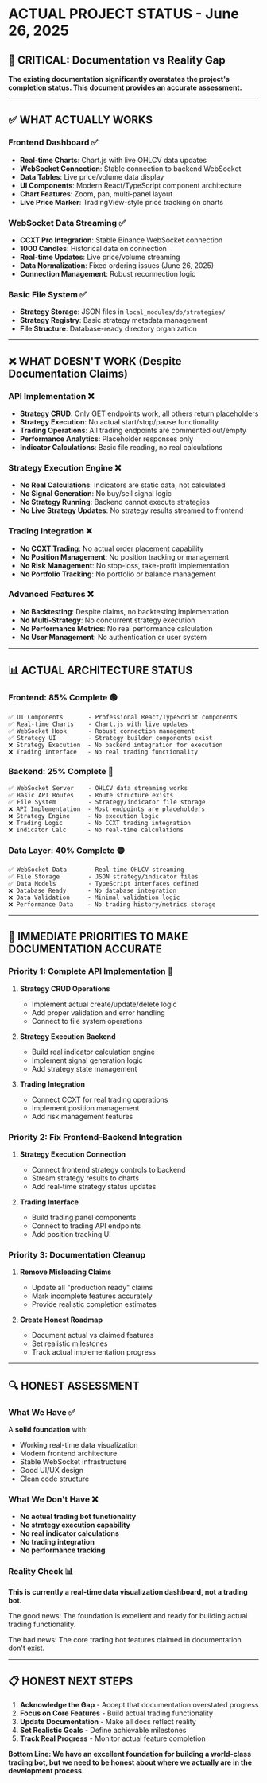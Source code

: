 # ACTUAL PROJECT STATUS - June 26, 2025

## 🚨 **CRITICAL: Documentation vs Reality Gap**

**The existing documentation significantly overstates the project's completion status. This document provides an accurate assessment.**

---

## **✅ WHAT ACTUALLY WORKS**

### **Frontend Dashboard** ✅

- **Real-time Charts**: Chart.js with live OHLCV data updates
- **WebSocket Connection**: Stable connection to backend WebSocket
- **Data Tables**: Live price/volume data display
- **UI Components**: Modern React/TypeScript component architecture
- **Chart Features**: Zoom, pan, multi-panel layout
- **Live Price Marker**: TradingView-style price tracking on charts

### **WebSocket Data Streaming** ✅

- **CCXT Pro Integration**: Stable Binance WebSocket connection
- **1000 Candles**: Historical data on connection
- **Real-time Updates**: Live price/volume streaming
- **Data Normalization**: Fixed ordering issues (June 26, 2025)
- **Connection Management**: Robust reconnection logic

### **Basic File System** ✅

- **Strategy Storage**: JSON files in `local_modules/db/strategies/`
- **Strategy Registry**: Basic strategy metadata management
- **File Structure**: Database-ready directory organization

---

## **❌ WHAT DOESN'T WORK (Despite Documentation Claims)**

### **API Implementation** ❌

- **Strategy CRUD**: Only GET endpoints work, all others return placeholders
- **Strategy Execution**: No actual start/stop/pause functionality
- **Trading Operations**: All trading endpoints are commented out/empty
- **Performance Analytics**: Placeholder responses only
- **Indicator Calculations**: Basic file reading, no real calculations

### **Strategy Execution Engine** ❌

- **No Real Calculations**: Indicators are static data, not calculated
- **No Signal Generation**: No buy/sell signal logic
- **No Strategy Running**: Backend cannot execute strategies
- **No Live Strategy Updates**: No strategy results streamed to frontend

### **Trading Integration** ❌

- **No CCXT Trading**: No actual order placement capability
- **No Position Management**: No position tracking or management
- **No Risk Management**: No stop-loss, take-profit implementation
- **No Portfolio Tracking**: No portfolio or balance management

### **Advanced Features** ❌

- **No Backtesting**: Despite claims, no backtesting implementation
- **No Multi-Strategy**: No concurrent strategy execution
- **No Performance Metrics**: No real performance calculation
- **No User Management**: No authentication or user system

---

## **📊 ACTUAL ARCHITECTURE STATUS**

### **Frontend: 85% Complete** 🟢

```
✅ UI Components       - Professional React/TypeScript components
✅ Real-time Charts    - Chart.js with live updates
✅ WebSocket Hook      - Robust connection management
✅ Strategy UI         - Strategy builder components exist
❌ Strategy Execution  - No backend integration for execution
❌ Trading Interface   - No real trading functionality
```

### **Backend: 25% Complete** 🔴

```
✅ WebSocket Server    - OHLCV data streaming works
✅ Basic API Routes    - Route structure exists
✅ File System         - Strategy/indicator file storage
❌ API Implementation  - Most endpoints are placeholders
❌ Strategy Engine     - No execution logic
❌ Trading Logic       - No CCXT trading integration
❌ Indicator Calc      - No real-time calculations
```

### **Data Layer: 40% Complete** 🟡

```
✅ WebSocket Data      - Real-time OHLCV streaming
✅ File Storage        - JSON strategy/indicator files
✅ Data Models         - TypeScript interfaces defined
❌ Database Ready      - No database integration
❌ Data Validation     - Minimal validation logic
❌ Performance Data    - No trading history/metrics storage
```

---

## **🎯 IMMEDIATE PRIORITIES TO MAKE DOCUMENTATION ACCURATE**

### **Priority 1: Complete API Implementation** 🚨

1. **Strategy CRUD Operations**

   - Implement actual create/update/delete logic
   - Add proper validation and error handling
   - Connect to file system operations

2. **Strategy Execution Backend**

   - Build real indicator calculation engine
   - Implement signal generation logic
   - Add strategy state management

3. **Trading Integration**
   - Connect CCXT for real trading operations
   - Implement position management
   - Add risk management features

### **Priority 2: Fix Frontend-Backend Integration**

1. **Strategy Execution Connection**

   - Connect frontend strategy controls to backend
   - Stream strategy results to charts
   - Add real-time strategy status updates

2. **Trading Interface**
   - Build trading panel components
   - Connect to trading API endpoints
   - Add position tracking UI

### **Priority 3: Documentation Cleanup**

1. **Remove Misleading Claims**

   - Update all "production ready" claims
   - Mark incomplete features accurately
   - Provide realistic completion estimates

2. **Create Honest Roadmap**
   - Document actual vs claimed features
   - Set realistic milestones
   - Track actual implementation progress

---

## **🔍 HONEST ASSESSMENT**

### **What We Have** ✅

A **solid foundation** with:

- Working real-time data visualization
- Modern frontend architecture
- Stable WebSocket infrastructure
- Good UI/UX design
- Clean code structure

### **What We Don't Have** ❌

- **No actual trading bot functionality**
- **No strategy execution capability**
- **No real indicator calculations**
- **No trading integration**
- **No performance tracking**

### **Reality Check** 📊

**This is currently a real-time data visualization dashboard, not a trading bot.**

The good news: The foundation is excellent and ready for building actual trading functionality.

The bad news: The core trading bot features claimed in documentation don't exist.

---

## **📋 HONEST NEXT STEPS**

1. **Acknowledge the Gap** - Accept that documentation overstated progress
2. **Focus on Core Features** - Build actual trading functionality
3. **Update Documentation** - Make all docs reflect reality
4. **Set Realistic Goals** - Define achievable milestones
5. **Track Real Progress** - Monitor actual feature completion

**Bottom Line: We have an excellent foundation for building a world-class trading bot, but we need to be honest about where we actually are in the development process.**
